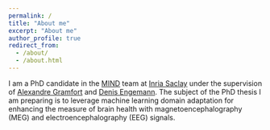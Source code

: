 ```yaml
---
permalink: /
title: "About me"
excerpt: "About me"
author_profile: true
redirect_from: 
  - /about/
  - /about.html
---
```


I am a PhD candidate in the [MIND](https://team.inria.fr/mind/) team at [Inria Saclay](https://www.inria.fr/en/inria-saclay-centre) under the supervision of [Alexandre Gramfort](https://alexandre.gramfort.net/) and [Denis Engemann](https://denis-engemann.de/). The subject of the PhD thesis I am preparing is to leverage machine learning domain adaptation for enhancing the measure of brain health with magnetoencephalography (MEG) and electroencephalography (EEG) signals. 
